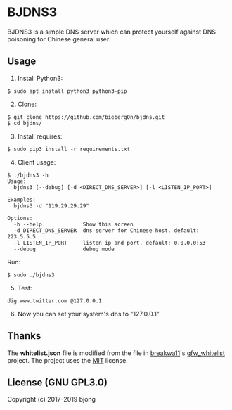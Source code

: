 # BJDNS3

BJDNS3 is a simple DNS server which can protect yourself against DNS poisoning for Chinese general user.   

## Usage  

1. Install Python3:
```
$ sudo apt install python3 python3-pip
```

2. Clone:
```
$ git clone https://github.com/bieberg0n/bjdns.git
$ cd bjdns/
```

3. Install requires:
```
$ sudo pip3 install -r requirements.txt
```

4. Client usage:
```
$ ./bjdns3 -h
Usage:
  bjdns3 [--debug] [-d <DIRECT_DNS_SERVER>] [-l <LISTEN_IP_PORT>]

Examples:
  bjdns3 -d "119.29.29.29"

Options:
  -h --help             Show this screen
  -d DIRECT_DNS_SERVER  dns server for Chinese host. default: 223.5.5.5
  -l LISTEN_IP_PORT     listen ip and port. default: 0.0.0.0:53
  --debug               debug mode
```

Run:
```
$ sudo ./bjdns3
```

5. Test:
```
dig www.twitter.com @127.0.0.1
```

6. Now you can set your system's dns to "127.0.0.1".  

## Thanks
The **whitelist.json** file is modified from the file in [breakwa11](https://github.com/breakwa11)'s [gfw_whitelist](https://github.com/breakwa11/gfw_whitelist) project. The project uses the [MIT](https://github.com/breakwa11/gfw_whitelist/blob/master/LICENSE) license.  

## License (GNU GPL3.0)  
Copyright (c) 2017-2019 bjong
